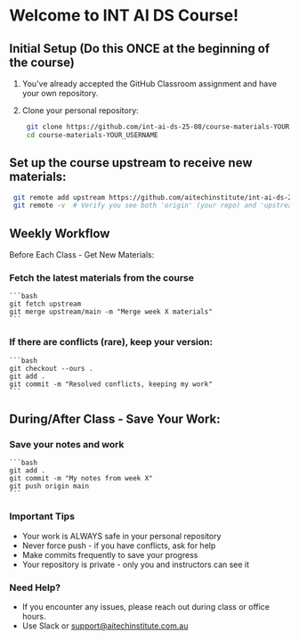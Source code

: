 # Welcome to INT AI DS Course! 

## Initial Setup (Do this ONCE at the beginning of the course)

1. You've already accepted the GitHub Classroom assignment and have your own repository.

2. Clone your personal repository:
   ```bash
    git clone https://github.com/int-ai-ds-25-08/course-materials-YOUR_USERNAME.git
    cd course-materials-YOUR_USERNAME
    ```
   
## Set up the course upstream to receive new materials:

   ```bash
    git remote add upstream https://github.com/aitechinstitute/int-ai-ds-25-08-template.git
    git remote -v  # Verify you see both 'origin' (your repo) and 'upstream' (course template)
   ```

## Weekly Workflow
Before Each Class - Get New Materials:
### Fetch the latest materials from the course
    ```bash
    git fetch upstream
    git merge upstream/main -m "Merge week X materials"
    ```

### If there are conflicts (rare), keep your version:
    ```bash
    git checkout --ours .
    git add .
    git commit -m "Resolved conflicts, keeping my work"
    ```
    
## During/After Class - Save Your Work:
### Save your notes and work
    ```bash
    git add .
    git commit -m "My notes from week X"
    git push origin main
    ```

### Important Tips

- Your work is ALWAYS safe in your personal repository
- Never force push - if you have conflicts, ask for help
- Make commits frequently to save your progress
- Your repository is private - only you and instructors can see it

### Need Help?
- If you encounter any issues, please reach out during class or office hours.
- Use Slack or support@aitechinstitute.com.au
